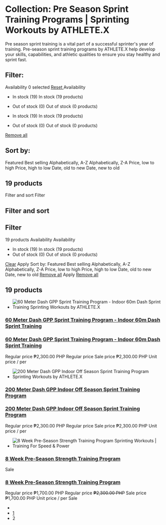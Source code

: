 #  Collection: Pre Season Sprint Training Programs | Sprinting Workouts by ATHLETE.X
Pre season sprint training is a vital part of a successful sprinter's year of training. Pre-season sprint training programs by ATHLETE.X help develop your skills, capabilities, and athletic qualities to ensure you stay healthy and sprint fast.
##  Filter: 
Availability 
0 selected
[ Reset ](https://sprintingworkouts.com/collections/pre-season-sprint-training-programs)
Availability
  * In stock (19) In stock (19 products)
  * Out of stock (0) Out of stock (0 products)


  * In stock (19) In stock (19 products)
  * Out of stock (0) Out of stock (0 products)


[ Remove all ](https://sprintingworkouts.com/collections/pre-season-sprint-training-programs)
##  Sort by:
Featured  Best selling  Alphabetically, A-Z  Alphabetically, Z-A  Price, low to high  Price, high to low  Date, old to new  Date, new to old 
##  19 products 
Filter and sort  Filter 
## Filter and sort 
## Filter 
19 products 
Availability
Availability
  * In stock (19) In stock (19 products)
  * Out of stock (0) Out of stock (0 products)


[Clear](https://sprintingworkouts.com/collections/pre-season-sprint-training-programs) Apply 
Sort by:
Featured  Best selling  Alphabetically, A-Z  Alphabetically, Z-A  Price, low to high  Price, high to low  Date, old to new  Date, new to old 
[Remove all](https://sprintingworkouts.com/collections/pre-season-sprint-training-programs) Apply 
[ Remove all ](https://sprintingworkouts.com/collections/pre-season-sprint-training-programs)
##  19 products 
  * ![60 Meter Dash GPP Sprint Training Program - Indoor 60m Dash Sprint Training Sprinting Workouts by ATHLETE.X](https://sprintingworkouts.com/cdn/shop/products/60-Meter-Dash-GPP-Sprint-Training-Program---Indoor-60m-Dash-Sprint-Training-Sprinting-Workouts-by-ATHLETE.X-1610476174.jpg?v=1610476176&width=533)
###  [ 60 Meter Dash GPP Sprint Training Program - Indoor 60m Dash Sprint Training ](https://sprintingworkouts.com/products/60-meter-dash-gpp-sprint-training-program-off-season)
###  [ 60 Meter Dash GPP Sprint Training Program - Indoor 60m Dash Sprint Training ](https://sprintingworkouts.com/products/60-meter-dash-gpp-sprint-training-program-off-season)
Regular price ₱2,300.00 PHP 
Regular price Sale price ₱2,300.00 PHP 
Unit price / per 
  * ![200 Meter Dash GPP Indoor Off Season Sprint Training Program Sprinting Workouts by ATHLETE.X](https://sprintingworkouts.com/cdn/shop/products/200-Meter-Dash-GPP-Indoor-Off-Season-Sprint-Training-Program-Sprinting-Workouts-by-ATHLETE.X-1610476177.jpg?v=1610476179&width=533)
###  [ 200 Meter Dash GPP Indoor Off Season Sprint Training Program ](https://sprintingworkouts.com/products/200-meter-dash-gpp-sprint-training-program)
###  [ 200 Meter Dash GPP Indoor Off Season Sprint Training Program ](https://sprintingworkouts.com/products/200-meter-dash-gpp-sprint-training-program)
Regular price ₱2,300.00 PHP 
Regular price Sale price ₱2,300.00 PHP 
Unit price / per 
  * ![8 Week Pre-Season Strength Training Program Sprinting Workouts | Training For Speed & Power](https://sprintingworkouts.com/cdn/shop/products/8-Week-Pre-Season-Strength-Training-Program-Sprinting-Workouts---Training-For-Speed-_-Power-1634859674.jpg?v=1634859675&width=533)
###  [ 8 Week Pre-Season Strength Training Program ](https://sprintingworkouts.com/products/8-week-strength-training-program-for-sprinters)
Sale
###  [ 8 Week Pre-Season Strength Training Program ](https://sprintingworkouts.com/products/8-week-strength-training-program-for-sprinters)
Regular price ₱1,700.00 PHP 
Regular price ~~₱2,300.00 PHP~~ Sale price ₱1,700.00 PHP 
Unit price / per 
Sale


  * [ ](https://sprintingworkouts.com/collections/pre-season-sprint-training-programs?page=1&phcursor=eyJhbGciOiJIUzI1NiJ9.eyJzayI6InBvc2l0aW9uIiwic3YiOjE3LCJkIjoiYiIsInVpZCI6MTc2NjA5NTE5ODYyMzksImwiOjE2LCJvIjowLCJyIjoiQ0RQIiwidiI6MSwicCI6MX0.mklJdY0x6xFYdn9oLWMBr3mEp8q8x12NFuF1Siuv9U8)
  * [1](https://sprintingworkouts.com/collections/pre-season-sprint-training-programs?page=1&phcursor=eyJhbGciOiJIUzI1NiJ9.eyJzayI6InBvc2l0aW9uIiwic3YiOjE3LCJkIjoiYiIsInVpZCI6MTc2NjA5NTE5ODYyMzksImwiOjE2LCJvIjowLCJyIjoiQ0RQIiwidiI6MSwicCI6MX0.mklJdY0x6xFYdn9oLWMBr3mEp8q8x12NFuF1Siuv9U8)
  * 2


